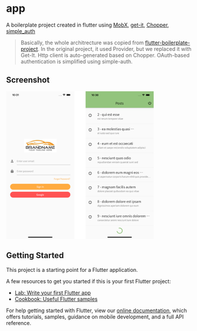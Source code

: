 # app

A boilerplate project created in flutter using [MobX](https://github.com/mobxjs/mobx.dart), [get-it](https://pub.dev/packages/get_it), [Chopper](https://pub.dev/packages/chopper), [simple_auth](https://github.com/clancey/simple_auth)


> Basically, the whole architrecture was copied from [flutter-boilerplate-project](https://github.com/zubairehman/flutter-boilerplate-project). In the original project, it used Provider, but we replaced it with Get-It. Http client is auto-generated based on Chopper. OAuth-based authentication is simplified using simple-auth.

## Screenshot

<img src="docs/screenshots.png" width="400"/>

## Getting Started

This project is a starting point for a Flutter application.

A few resources to get you started if this is your first Flutter project:

- [Lab: Write your first Flutter app](https://flutter.dev/docs/get-started/codelab)
- [Cookbook: Useful Flutter samples](https://flutter.dev/docs/cookbook)

For help getting started with Flutter, view our
[online documentation](https://flutter.dev/docs), which offers tutorials,
samples, guidance on mobile development, and a full API reference.
